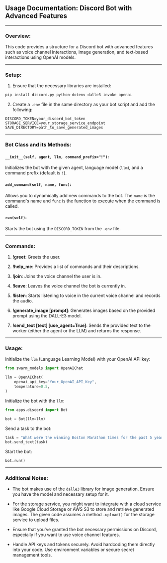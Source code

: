 ## Usage Documentation: Discord Bot with Advanced Features

---

### Overview:

This code provides a structure for a Discord bot with advanced features such as voice channel interactions, image generation, and text-based interactions using OpenAI models.

---

### Setup:

1. Ensure that the necessary libraries are installed:
```bash
pip install discord.py python-dotenv dalle3 invoke openai
```

2. Create a `.env` file in the same directory as your bot script and add the following:
```
DISCORD_TOKEN=your_discord_bot_token
STORAGE_SERVICE=your_storage_service_endpoint
SAVE_DIRECTORY=path_to_save_generated_images
```

---

### Bot Class and its Methods:

#### `__init__(self, agent, llm, command_prefix="!")`:

Initializes the bot with the given agent, language model (`llm`), and a command prefix (default is `!`).

#### `add_command(self, name, func)`:

Allows you to dynamically add new commands to the bot. The `name` is the command's name and `func` is the function to execute when the command is called.

#### `run(self)`:

Starts the bot using the `DISCORD_TOKEN` from the `.env` file.

---

### Commands:

1. **!greet**: Greets the user.

2. **!help_me**: Provides a list of commands and their descriptions.

3. **!join**: Joins the voice channel the user is in.

4. **!leave**: Leaves the voice channel the bot is currently in.

5. **!listen**: Starts listening to voice in the current voice channel and records the audio.

6. **!generate_image [prompt]**: Generates images based on the provided prompt using the DALL-E3 model.

7. **!send_text [text] [use_agent=True]**: Sends the provided text to the worker (either the agent or the LLM) and returns the response.

---

### Usage:

Initialize the `llm` (Language Learning Model) with your OpenAI API key:

```python
from swarm_models import OpenAIChat

llm = OpenAIChat(
    openai_api_key="Your_OpenAI_API_Key",
    temperature=0.5,
)
```

Initialize the bot with the `llm`:

```python
from apps.discord import Bot

bot = Bot(llm=llm)
```

Send a task to the bot:

```python
task = "What were the winning Boston Marathon times for the past 5 years (ending in 2022)? Generate a table of the year, name, country of origin, and times."
bot.send_text(task)
```

Start the bot:

```python
bot.run()
```

---

### Additional Notes:

- The bot makes use of the `dalle3` library for image generation. Ensure you have the model and necessary setup for it.
  
- For the storage service, you might want to integrate with a cloud service like Google Cloud Storage or AWS S3 to store and retrieve generated images. The given code assumes a method `.upload()` for the storage service to upload files.

- Ensure that you've granted the bot necessary permissions on Discord, especially if you want to use voice channel features.

- Handle API keys and tokens securely. Avoid hardcoding them directly into your code. Use environment variables or secure secret management tools.
